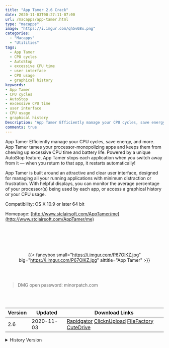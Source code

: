 ```yaml
---
title: "App Tamer 2.6 Crack"
date: 2020-11-03T00:27:11-07:00
url: /macapps/app-tamer.html
type: "macapps"
image: "https://i.imgur.com/qh5vG8x.png"
categories:
  - "Macapps"
  - "Utilities"
tags:
  - App Tamer
  - CPU cycles
  - AutoStop
  - excessive CPU time
  - user interface
  - CPU usage
  - graphical history
keywords:
- App Tamer
- CPU cycles
- AutoStop
- excessive CPU time
- user interface
- CPU usage
- graphical history
Description: "App Tamer Efficiently manage your CPU cycles, save energy, and more. App Tamer tames your processor-monopolizing apps and keeps them from chewing up excessive CPU time and battery life"
comments: true
---
```


App Tamer Efficiently manage your CPU cycles, save energy, and more. App Tamer tames your processor-monopolizing apps and keeps them from chewing up excessive CPU time and battery life. Powered by a unique AutoStop feature, App Tamer stops each application when you switch away from it — when you return to that app, it restarts automatically!

App Tamer is built around an attractive and clear user interface, designed for managing all your running applications with minimum distraction or frustration. With helpful displays, you can monitor the average percentage of your processor(s) being used by each app, or access a graphical history or your CPU usage.



Compatibility: OS X 10.9 or later 64 bit

Homepage: [http://www.stclairsoft.com/AppTamer/me](http://www.stclairsoft.com/AppTamer/me)

<br/>
<br/>
<script async src="https://pagead2.googlesyndication.com/pagead/js/adsbygoogle.js"></script>
<ins class="adsbygoogle"
     style="display:block; text-align:center;"
     data-ad-layout="in-article"
     data-ad-format="fluid"
     data-ad-client="ca-pub-8746275014476192"
     data-ad-slot="5144997159"></ins>
<script>
     (adsbygoogle = window.adsbygoogle || []).push({});
</script>
<br/>
<br/>


<center>

{{< fancybox small="https://i.imgur.com/P67OlKZ.jpg" big="https://i.imgur.com/P67OlKZ.jpg" alttitle="App Tamer" >}}

</center>

<br/>
<br/>


> DMG open password: minorpatch.com

<br/>

<br/>
<div id="history_version" class="history_version">

| Version | Updated | Download Links |
| ---- | ---- | ---- |
| 2.6 | 2020-11-03 | [Rapidgator](https://ouo.io/DCaWQe)   [ClicknUpload](https://ouo.io/wThvZt)   [FileFactory](https://ouo.io/Fqwzgln)   [CuteDrive](https://ouo.io/7eXnm7) |
<details>
<summary>History Version</summary>

| Version | Updated | Download Links |
| ---- | ---- | ---- |
| 2.5.2 | 2020-07-15 | [UsersCloud](https://ouo.io/O1ViEO)   [ClicknUpload](https://ouo.io/Xa1kSf)   [FileFactory](https://ouo.io/wqnqSn)   [CuteDrive](https://ouo.io/1u7pe9) |
| 2.5.1 | 2020-05-18 | [UsersCloud](https://ouo.io/jl1RAi)   [ClicknUpload](https://ouo.io/UPt3ll)   [FileFactory](https://ouo.io/XN0gnx)   [CuteDrive](https://ouo.io/P6EM0c) |
| 2.5 | 2020-02-27 | [UsersCloud](https://ouo.io/ETLbTM)   [ClicknUpload](https://ouo.io/b3QDi4)   [FileFactory](https://ouo.io/v6BXM0W)   [CuteDrive](https://ouo.io/h4buFJ0) |
</details>

</div>
